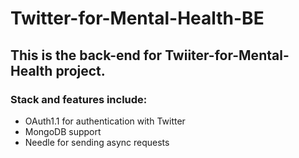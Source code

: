 # Twitter-for-Mental-Health-BE

## This is the back-end for Twiiter-for-Mental-Health project.

### Stack and features include:
- OAuth1.1 for authentication with Twitter
- MongoDB support
- Needle for sending async requests
